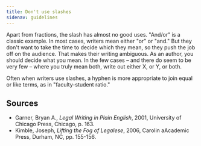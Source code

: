 ```yaml
---
title: Don't use slashes
sidenav: guidelines
---
```


Apart from fractions, the slash has almost no good uses. "And/or" is a classic example. In most cases, writers mean either "or" or "and." But they don't want to take the time to decide which they mean, so they push the job off on the audience. That makes their writing ambiguous. As an author, you should decide what you mean. In the few cases – and there do seem to be very few – where you truly mean both, write out either X, or Y, or both.

Often when writers use slashes, a hyphen is more appropriate to join equal or like terms, as in "faculty-student ratio."

## Sources

- Garner, Bryan A., _Legal Writing in Plain English_, 2001, University of Chicago Press, Chicago, p. 163.
- Kimble, Joseph, _Lifting the Fog of Legalese_, 2006, Carolin aAcademic Press, Durham, NC, pp. 155-156.

